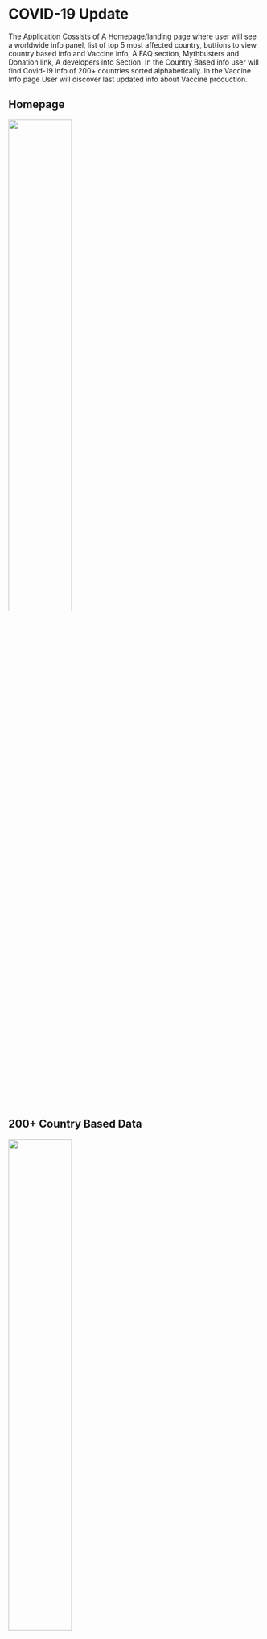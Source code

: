 # COVID-19 Update

The Application Cossists of A Homepage/landing page where user will see a worldwide info panel, list of top 5 most affected country, buttions to view country based info and Vaccine info, A FAQ section, Mythbusters and Donation link, A developers info Section. In the Country Based info user will find Covid-19 info of 200+ countries sorted alphabetically. In the Vaccine Info page User will discover last updated info about Vaccine production.

## Homepage

<img src="https://user-images.githubusercontent.com/25270629/107153750-59a79600-6999-11eb-9d3a-59b4da7cd80a.jpg" width=50% height=50% >

## 200+ Country Based Data

<img src="https://user-images.githubusercontent.com/25270629/107153791-8bb8f800-6999-11eb-8480-cadf59e981ab.png" width=50% height=50% >

## 5 Major Vaccine Info

<img src="https://user-images.githubusercontent.com/25270629/107153818-b60ab580-6999-11eb-829b-73736281690a.png" width=50% height=50% >


## FAQ section

<img src="https://user-images.githubusercontent.com/25270629/107153871-02ee8c00-699a-11eb-87f9-c1633c790c84.png" width=50% height=50% >

## WHO responseFund and MythBusters Link opens in browser

![image](https://user-images.githubusercontent.com/25270629/107153884-18fc4c80-699a-11eb-8667-cb67848a4a5c.png) ![image](https://user-images.githubusercontent.com/25270629/107153893-2285b480-699a-11eb-8feb-bd7e59768152.png)

## Developers Info

<img src="https://user-images.githubusercontent.com/25270629/107153906-33cec100-699a-11eb-907d-4f3eee952824.png" width=50% height=50% >

